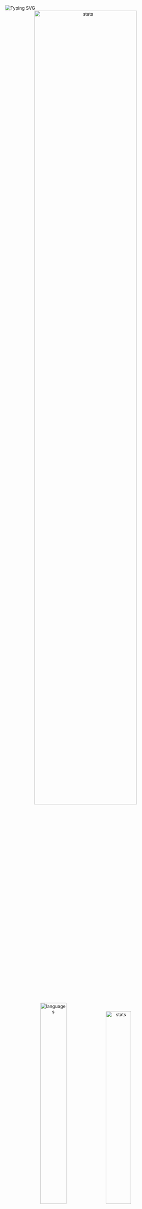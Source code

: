 <img src="https://readme-typing-svg.demolab.com?font=Fira+Code&size=50&duration=3000&color=9745F5&center=true&multiline=true&repeat=false&random=false&width=1000&height=150&lines=Hi!+I'm+Vanya;Python+Fullstack+Developer" alt="Typing SVG" />
<div align="center">
  <img src="http://github-readme-streak-stats.herokuapp.com?user=schr1k&theme=midnight-purple&hide_border=true&border_radius=0&date_format=j%20M%5B%20Y%5D&card_width=500&dates=9745F5&background=020202&border=9745F5&stroke=9745F5&ring=9745F5&fire=9745F5&currStreakNum=9745F5&sideNums=9745F5&currStreakLabel=9745F5&sideLabels=9745F5&excludeDaysLabel=9745F5" alt="stats" width=80%/>
</div>
<div align="center">
  <img src="https://github-readme-stats.vercel.app/api/top-langs/?username=schr1k&hide_border=true&bg_color=020202&text_color=9745F5&title_color=9745F5&layout=compact" alt="languages" width=40.25%>
  <img src="https://github-readme-stats.vercel.app/api?username=schr1k&show_icons=true&hide_border=true&bg_color=020202&text_color=9745F5&title_color=9745F5&icon_color=9745F5&hide_rank=true&hide=contribs,issues" alt="stats" width=39.4%/>
</div>
<div align="center">
  <h1>Skills:</h1>
  <img src="https://skillicons.dev/icons?i=py,postgres,html,css,js,ts,react,next,git,linux" alt="skills" width=80%>
</div>

---
<!--START_SECTION:waka-->
**🐱 My GitHub Data** 

> 📦 85.5 kB Used in GitHub's Storage 
 > 
> 🏆 819 Contributions in the Year 2023
 > 
> 💼 Opted to Hire
 > 
> 📜 9 Public Repositories 
 > 
> 🔑 15 Private Repositories 
 > 
📊 **This Week I Spent My Time On** 

```text
🕑︎ Time Zone: Europe/Moscow

💬 Programming Languages: 
Python                   2 hrs 25 mins       ████████████████░░░░░░░░░   62.09 % 
Prisma                   18 mins             ██░░░░░░░░░░░░░░░░░░░░░░░   07.94 % 
JavaScript               16 mins             ██░░░░░░░░░░░░░░░░░░░░░░░   06.98 % 
Bash                     13 mins             █░░░░░░░░░░░░░░░░░░░░░░░░   05.82 % 
GitIgnore file           9 mins              █░░░░░░░░░░░░░░░░░░░░░░░░   04.23 % 

🔥 Editors: 
PyCharm                  2 hrs 57 mins       ███████████████████░░░░░░   75.67 % 
WebStorm                 49 mins             █████░░░░░░░░░░░░░░░░░░░░   21.25 % 
DataGrip                 4 mins              ░░░░░░░░░░░░░░░░░░░░░░░░░   01.97 % 
Unknown Editor           2 mins              ░░░░░░░░░░░░░░░░░░░░░░░░░   01.11 % 

💻 Operating System: 
Windows                  3 hrs 54 mins       █████████████████████████   100.00 % 
```

**I Mostly Code in Python** 

```text
Python                   20 repos            █████████████████░░░░░░░░   68.97 % 
HTML                     3 repos             ███░░░░░░░░░░░░░░░░░░░░░░   10.34 % 
TypeScript               3 repos             ███░░░░░░░░░░░░░░░░░░░░░░   10.34 % 
JavaScript               2 repos             ██░░░░░░░░░░░░░░░░░░░░░░░   06.90 % 
Lasso                    1 repo              █░░░░░░░░░░░░░░░░░░░░░░░░   03.45 % 
```




 Last Updated on 08/12/2023 04:57:50 UTC
<!--END_SECTION:waka-->
